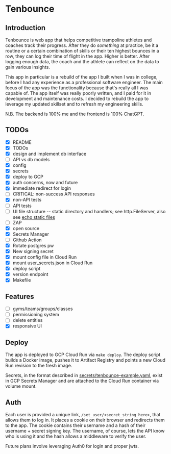 # Tenbounce

## Introduction

Tenbounce is web app that helps competitive trampoline athletes and coaches track their progress. After they do _something_ at practice, be it a routine or a certain combination of skills or their ten highest bounces in a row, they can log their time of flight in the app. Higher is better. After logging enough data, the coach and the athlete can reflect on the data to gain various insights.

This app in particular is a rebuild of the app I built when I was in college, before I had any experience as a professional software engineer. The main focus of the app was the functionality because that's really all I was capable of. The app itself was really poorly written, and I paid for it in development and maintenance costs. I decided to rebuild the app to leverage my updated skillset and to refresh my engineering skills.

N.B. The backend is 100% me and the frontend is 100% ChatGPT.

## TODOs

- [x] README
- [x] TODOs
- [x] design and implement db interface
- [ ] API vs db models
- [x] config
- [x] secrets
- [x] deploy to GCP
- [x] auth concerns, now and future
- [x] immediate redirect for login
- [ ] CRITICAL: non-success API responses
- [x] non-API tests
- [ ] API tests
- [ ] UI file structure -- static directory and handlers; see http.FileServer, also see [echo static files](https://echo.labstack.com/docs/static-files)
- [ ] ZAP
- [x] open source
- [x] Secrets Manager
- [ ] Github Action
- [x] Rotate postgres pw
- [x] New signing secret
- [x] mount config file in Cloud Run
- [x] mount user_secrets.json in Cloud Run
- [x] deploy script
- [x] version endpoint
- [x] Makefile

## Features

- [ ] gyms/teams/groups/classes
- [ ] permissioning system
- [ ] delete entities
- [x] responsive UI

## Deploy

The app is deployed to GCP Cloud Run via `make deploy`. The deploy script builds a Docker image, pushes it to Artifact Registry and points a new Cloud Run revision to the fresh image.

Secrets, in the format described in [secrets/tenbounce-example.yaml](secrets/tenbounce-example.yaml), exist in GCP Secrets Manager and are attached to the Cloud Run container via volume mount.

## Auth

Each user is provided a unique link, `/set_user/<secret_string_here>`, that allows them to log in. It places a cookie on their browser and redirects them to the app. The cookie contains their username and a hash of their username + secret signing key. The username, of course, lets the API know who is using it and the hash allows a middleware to verify the user.

Future plans involve leveraging Auth0 for login and proper jwts.
